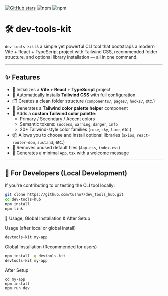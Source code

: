 [![GitHub stars](https://img.shields.io/github/stars/Tusho7/dev_tools_hub?style=social)](https://github.com/Tusho7/dev_tools_hub/stargazers)
![npm](https://img.shields.io/npm/dw/devtools-kit)
![npm](https://img.shields.io/npm/dm/devtools-kit)

# 🛠️ dev-tools-kit

`dev-tools-kit` is a simple yet powerful CLI tool that bootstraps a modern Vite + React + TypeScript project with Tailwind CSS, recommended folder structure, and optional library installation — all in one command.

---

## ✨ Features

- 🔧 Initializes a **Vite + React + TypeScript** project  
- 🎨 Automatically installs **Tailwind CSS** with full configuration  
- 🗂️ Creates a clean folder structure (`components/`, `pages/`, `hooks/`, etc.)  
- 🌈 Generates a **Tailwind color palette helper** component  
- 🌈 Adds a **custom Tailwind color palette**:
  - Primary / Secondary / Accent colors  
  - Semantic tokens: `success`, `warning`, `danger`, `info`  
  - 20+ Tailwind-style color families (`rose`, `sky`, `lime`, etc.)  
- 📦 Allows you to choose and install optional libraries (`axios`, `react-router-dom`, `zustand`, etc.)  
- 🧹 Removes unused default files (`App.css`, `index.css`)  
- 👋 Generates a minimal `App.tsx` with a welcome message 

---

## 🔧 For Developers (Local Development)

If you're contributing to or testing the CLI tool locally:

```bash
git clone https://github.com/tusho7/dev_tools_hub.git
cd dev-tools-hub
npm install
npm link
```

🚀 Usage, Global Installation & After Setup

Usage (after local or global install)

```bash
devtools-kit my-app
```

Global Installation (Recommended for users)

```bash
npm install -g devtools-kit
devtools-kit my-app
```
After Setup
```
cd my-app
npm install
npm run dev
```
